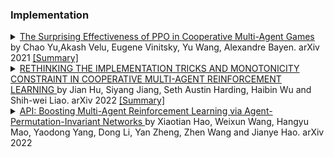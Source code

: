 ### Implementation

<details> <summary> <a href="https://arxiv.org/pdf/2103.01955.pdf"> The Surprising Effectiveness of PPO in Cooperative Multi-Agent Games </a>by Chao Yu,Akash Velu, Eugene Vinitsky, Yu Wang, Alexandre Bayen. arXiv 2021 <a href="https://github.com/instadeepai/awesome-marl/blob/main/Research%20Papers/Deep%20learning/Implementation%20Details/The%20Surprising%20Effectiveness%20of%20PPO%20in%20Cooperative%20Multi-Agent%20Games"> [Summary] </a> </summary>  Proximal Policy Optimization (PPO) is a ubiquitous on-policy reinforcement learning algorithm but is significantly less utilized than off-policy learning algorithms in multi-agent settings. This is often due to the belief that PPO is significantly less sample efficient than off-policy methods in multi-agent systems. In this work, we carefully study the performance of PPO in cooperative multi-agent settings. We show that PPO-based multi-agent algorithms achieve surprisingly strong performance in four popular multi-agent testbeds: the particle-world environments, the StarCraft multi-agent challenge, the Hanabi challenge, and Google Research Football, with minimal hyperparameter tuning and without any domain-specific algorithmic modifications or architectures. Importantly, compared to strong offpolicy methods, PPO often achieves competitive or superior results in both final rewards and sample efficiency. Finally, through ablation studies, we analyze implementation and hyperparameter factors that are critical to PPO’s empirical performance, and give concrete practical suggestions regarding these factors. Our results show that when using these practices, simple PPO-based methods are a strong baseline in cooperative multi-agent reinforcement learning. Source code is released at https://github.com/marlbenchmark/on-policy <br> - </details>

<details> <summary> <a href="https://arxiv.org/pdf/2102.03479.pdf"> RETHINKING THE IMPLEMENTATION TRICKS AND MONOTONICITY CONSTRAINT IN COOPERATIVE MULTI-AGENT REINFORCEMENT LEARNING </a>by Jian Hu, Siyang Jiang, Seth Austin Harding, Haibin Wu and Shih-wei Liao. arXiv 2022 <a href="https://github.com/instadeepai/awesome-marl/blob/main/Research%20Papers/Deep%20learning/Implementation%20Details/RETHINKING%20THE%20IMPLEMENTATION%20TRICKS%20AND%20MONOTONICITY%20CONSTRAINT%20IN%20COOPERATIVE%20MULTI-AGENT%20REINFORCEMENT%20LEARNING.md"> [Summary] </a> </summary>  Many complex multi-agent systems such as robot swarms control and autonomous vehicle coordination can be modeled as Multi-Agent Reinforcement Learning (MARL) tasks. QMIX, a widely popular MARL algorithm, has been used as a baseline for the benchmark environments, e.g., Starcraft Multi-Agent Challenge (SMAC), Difficulty-Enhanced Predator-Prey (DEPP). Recent variants of QMIX target relaxing the monotonicity constraint of QMIX, allowing for performance improvement in SMAC. In this paper, we investigate the code-level optimizations of these variants and the monotonicity constraint. (1) We find that such improvements of the variants are significantly affected by various code-level optimizations. (2) The experiment results show that QMIX with normalized optimizations outperforms other works in SMAC; (3) beyond the common wisdom from these works, the monotonicity constraint can improve sample efficiency in SMAC and DEPP. We also discuss why monotonicity constraints work well in purely cooperative tasks with a theoretical analysis. We open-source the code at https://github.com/hijkzzz/pymarl2. <br> - </details>

<details> <summary> <a href="https://arxiv.org/abs/2203.05285"> API: Boosting Multi-Agent Reinforcement Learning via Agent-Permutation-Invariant Networks </a>by Xiaotian Hao, Weixun Wang, Hangyu Mao, Yaodong Yang, Dong Li, Yan Zheng, Zhen Wang and Jianye Hao. arXiv 2022 <a href="https://www.Summary.so/instadeep/Multiagent-Learning-Basics-Challenges-and-Prospect-21cb7b4294b84a4188cafd184a3deed8">   </a> </summary>  TODO: add abstract <br> - </details>